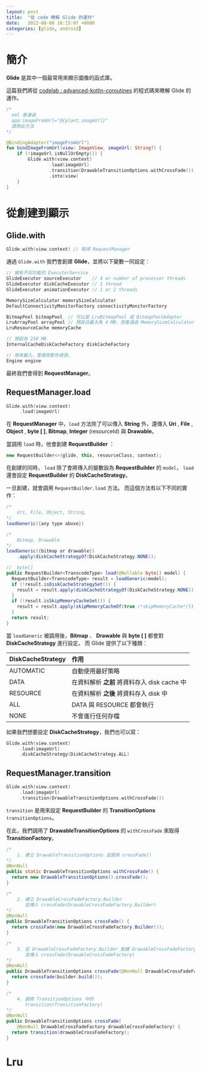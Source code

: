 ```yaml
---
layout: post
title:  "從 code 暸解 Glide 的運作"
date:   2022-08-08 16:15:07 +0800
categories: [glide, android]
---
```


# 簡介
**Glide** 是其中一個最常用來顯示圖像的函式庫。

這篇我們將從 [codelab : advanced-kotlin-coroutines](https://developer.android.com/codelabs/advanced-kotlin-coroutines#0) 的程式碼來暸解 Glide 的運作。

```kotlin
/*
  xml 會通過
  app:imageFromUrl="@{plant.imageUrl}"
  調用此方法
*/

@BindingAdapter("imageFromUrl")
fun bindImageFromUrl(view: ImageView, imageUrl: String?) {
    if (!imageUrl.isNullOrEmpty()) {
        Glide.with(view.context)
                .load(imageUrl)
                .transition(DrawableTransitionOptions.withCrossFade())
                .into(view)
    }
}
```

# 從創建到顯示
## Glide.with

```kotlin
Glide.with(view.context) // 取得 RequestManager
```

通過 `Glide.with` 我們會創建 **Glide**，並將以下變數一同設定：

```java
// 擁有不同功能的 ExecutorService
GlideExecutor sourceExecutor    // 4 or number of processor threads
GlideExecutor diskCacheExecutor // 1 thread
GlideExecutor animationExecutor // 1 or 2 threads

MemorySizeCalculator memorySizeCalculator
DefaultConnectivityMonitorFactory connectivityMonitorFactory

BitmapPool bitmapPool  // 可以是 LruBitmapPool 或 BitmapPoolAdapter
LruArrayPool arrayPool // 預設且最大為 4 MB，但會通過 MemorySizeCalculator 計算當下最合適的容量
LruResourceCache memoryCache

// 預設為 250 MB
InternalCacheDiskCacheFactory diskCacheFactory

// 用來載入、管理與暫存資源。
Engine engine
```

最終我們會得到 **RequestManager**。

## RequestManager.load

```kotlin
Glide.with(view.context)
     .load(imageUrl)
```

在 **RequestManager** 中，`load` 方法除了可以傳入 **String** 外，還傳入 **Uri** , **File** , **Object** , **byte [ ]**, **Bitmap**, **Integer** (resourceId) 與 **Drawable**。

當調用 `load` 時，他會創建 **RequestBuilder** ：

```java
new RequestBuilder<>(glide, this, resourceClass, context);
```

在創建的同時， `load` 除了會將傳入的變數設為 **RequestBuilder** 的 `model`， `load` 還會設定 **RequestBuilder** 的 **DiskCacheStrategy**。

一旦創建，就會調用 `RequestBuilder.load` 方法。 而這個方法有以下不同的實作：

```java
/*
    Uri, File, Object, String,
*/
loadGeneric({any type above})

/*
    Bitmap, Drawable
*/
loadGeneric({bitmap or drawable})
    .apply(diskCacheStrategyOf(DiskCacheStrategy.NONE));

//  byte[]
public RequestBuilder<TranscodeType> load(@Nullable byte[] model) {
  RequestBuilder<TranscodeType> result = loadGeneric(model);
  if (!result.isDiskCacheStrategySet()) {
    result = result.apply(diskCacheStrategyOf(DiskCacheStrategy.NONE));
  }
  if (!result.isSkipMemoryCacheSet()) {
    result = result.apply(skipMemoryCacheOf(true /*skipMemoryCache*/));
  }
  return result;
}
```

當 `loadGeneric` 被調用後，**Bitmap** 、 **Drawable** 與 **byte [ ]** 都會對 **DiskCacheStrategy** 進行設定。 而 Glide 提供了以下種類：

|DiskCacheStrategy|作用|
|:--|:--|
|AUTOMATIC   | 自動使用最好策略  |
|DATA   | 在資料解析 **之前** 將資料存入 disk cache 中  |
|RESOURCE   | 在資料解析 **之後** 將資料存入 disk 中 |
|ALL   | DATA 與 RESOURCE 都會執行  |
|NONE   | 不會進行任何存檔  |


如果我們想要設定 **DiskCacheStrategy**，我們也可以寫：

```kotlin
Glide.with(view.context)
     .load(imageUrl)
     .diskCacheStrategy(DiskCacheStrategy.ALL)
```


## RequestManager.transition

```kotlin
Glide.with(view.context)
     .load(imageUrl)
     .transition(DrawableTransitionOptions.withCrossFade())
```

`transition` 是用來設定 **RequestBuilder** 的 **TransitionOptions** `transitionOptions`。




在此，我們調用了 **DrawableTransitionOptions** 的 `withCrossFade` 來取得 **TransitionFactory**。

```java
/*
    1. 建立 DrawableTransitionOptions 並調用 crossFade()
*/
@NonNull
public static DrawableTransitionOptions withCrossFade() {
  return new DrawableTransitionOptions().crossFade();
}

/*
    2. 建立 DrawableCrossFadeFactory.Builder
       並傳入 crossFade(DrawableCrossFadeFactory.Builder)
*/
@NonNull
public DrawableTransitionOptions crossFade() {
  return crossFade(new DrawableCrossFadeFactory.Builder());
}

/*
    3. 從 DrawableCrossFadeFactory.Builder 創建 DrawableCrossFadeFactory
       並傳入 crossFade(DrawableCrossFadeFactory)
*/
@NonNull
public DrawableTransitionOptions crossFade(@NonNull DrawableCrossFadeFactory.Builder builder) {
  return crossFade(builder.build());
}

/*
    4. 調用 TransitionOptions 中的
       transition(TransitionFactory)
*/
@NonNull
public DrawableTransitionOptions crossFade(
    @NonNull DrawableCrossFadeFactory drawableCrossFadeFactory) {
  return transition(drawableCrossFadeFactory);
}
```




# Lru










<br><br><br>
